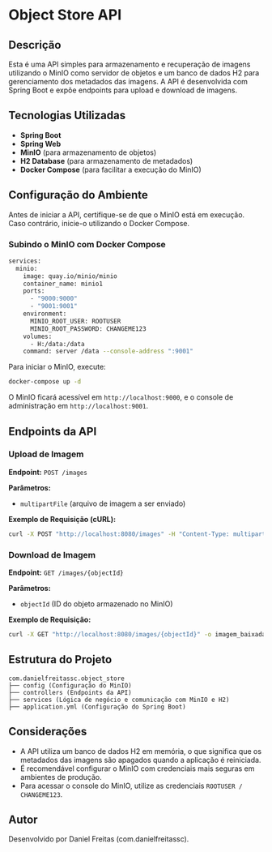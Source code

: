 # Object Store API

## Descrição
Esta é uma API simples para armazenamento e recuperação de imagens utilizando o MinIO como servidor de objetos e um banco de dados H2 para gerenciamento dos metadados das imagens. A API é desenvolvida com Spring Boot e expõe endpoints para upload e download de imagens.

## Tecnologias Utilizadas
- **Spring Boot**
- **Spring Web**
- **MinIO** (para armazenamento de objetos)
- **H2 Database** (para armazenamento de metadados)
- **Docker Compose** (para facilitar a execução do MinIO)

## Configuração do Ambiente
Antes de iniciar a API, certifique-se de que o MinIO está em execução. Caso contrário, inicie-o utilizando o Docker Compose.

### Subindo o MinIO com Docker Compose
```sh
services:
  minio:
    image: quay.io/minio/minio
    container_name: minio1
    ports:
      - "9000:9000"
      - "9001:9001"
    environment:
      MINIO_ROOT_USER: ROOTUSER
      MINIO_ROOT_PASSWORD: CHANGEME123
    volumes:
      - H:/data:/data
    command: server /data --console-address ":9001"
```
Para iniciar o MinIO, execute:
```sh
docker-compose up -d
```
O MinIO ficará acessível em `http://localhost:9000`, e o console de administração em `http://localhost:9001`.

## Endpoints da API

### Upload de Imagem
**Endpoint:** `POST /images`

**Parâmetros:**
- `multipartFile` (arquivo de imagem a ser enviado)

**Exemplo de Requisição (cURL):**
```sh
curl -X POST "http://localhost:8080/images" -H "Content-Type: multipart/form-data" -F "multipartFile=@caminho/para/imagem.png"
```

### Download de Imagem
**Endpoint:** `GET /images/{objectId}`

**Parâmetros:**
- `objectId` (ID do objeto armazenado no MinIO)

**Exemplo de Requisição:**
```sh
curl -X GET "http://localhost:8080/images/{objectId}" -o imagem_baixada.png
```

## Estrutura do Projeto
```
com.danielfreitassc.object_store
├── config (Configuração do MinIO)
├── controllers (Endpoints da API)
├── services (Lógica de negócio e comunicação com MinIO e H2)
├── application.yml (Configuração do Spring Boot)
```

## Considerações
- A API utiliza um banco de dados H2 em memória, o que significa que os metadados das imagens são apagados quando a aplicação é reiniciada.
- É recomendável configurar o MinIO com credenciais mais seguras em ambientes de produção.
- Para acessar o console do MinIO, utilize as credenciais `ROOTUSER / CHANGEME123`.

## Autor
Desenvolvido por Daniel Freitas (com.danielfreitassc).
